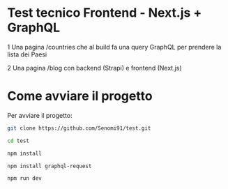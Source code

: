 # Test tecnico Frontend - Next.js + GraphQL

1 Una pagina /countries che al build fa una query GraphQL per prendere la lista dei Paesi

2 Una pagina /blog con backend (Strapi) e frontend (Next.js)

# Come avviare il progetto

Per avviare il progetto:

```bash
git clone https://github.com/Senomi91/test.git

cd test

npm install

npm install graphql-request

npm run dev